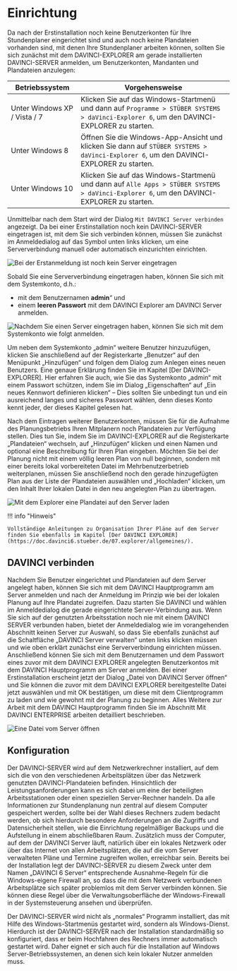 # Einrichtung

Da nach der Erstinstallation noch keine Benutzerkonten für Ihre Stundenplaner eingerichtet sind und auch noch keine Plandateien vorhanden sind, mit denen Ihre Stundenplaner arbeiten können, sollten
Sie sich zunächst mit dem DAVINCI-EXPLORER am gerade installierten DAVINCI-SERVER anmelden, um Benutzerkonten, Mandanten und Plandateien anzulegen:

| Betriebssystem             | Vorgehensweise                                       |
| -------------------------- | ------------------------------------------ |
| Unter Windows XP / Vista / 7 | Klicken Sie auf das Windows-Startmenü und dann auf `Programme > STÜBER SYSTEMS > daVinci-Explorer 6`, um den DAVINCI-EXPLORER zu starten.|
|Unter Windows 8 | Öffnen Sie die Windows-App-Ansicht und klicken Sie dann auf `STÜBER SYSTEMS > daVinci-Explorer 6`, um den DAVINCI-EXPLORER zu starten.|
|Unter Windows 10| Klicken Sie auf das Windows-Startmenü und dann auf `Alle Apps > STÜBER SYSTEMS > daVinci-Explorer 6`, um den DAVINCI-EXPLORER zu starten.|

Unmittelbar nach dem Start wird der Dialog `Mit DAVINCI Server verbinden` angezeigt. Da bei einer Erstinstallation noch kein DAVINCI-SERVER eingetragen ist, mit dem Sie sich verbinden können, müssen Sie zunächst im Anmeldedialog auf das Symbol unten links klicken, um eine Serververbindung manuell oder automatisch einzurichten einrichten.

![Bei der Erstanmeldung ist noch kein Server eingetragen](/assets/images/server1.png)

Sobald Sie eine Serververbindung eingetragen haben, können Sie sich mit dem Systemkonto, d.h.:

* mit dem Benutzernamen **admin**“ und
* einem **leeren Passwort** mit dem DAVINCI Explorer am DAVINCI Server anmelden. 

![Nachdem Sie einen Server eingetragen haben, können Sie sich mit dem Systemkonto wie folgt anmelden.](/assets/images/server/server2.png)

Um neben dem Systemkonto „admin“ weitere Benutzer hinzuzufügen, klicken Sie anschließend auf der Registerkarte „Benutzer“ auf den Menüpunkt „Hinzufügen“ und folgen dem Dialog zum Anlegen eines neuen Benutzers. Eine genaue Erklärung finden Sie im Kapitel [Der DAVINCI-EXPLORER]. Hier erfahren Sie auch, wie Sie das Systemkonto „admin“ mit einem Passwort schützen, indem Sie im Dialog „Eigenschaften“ auf „Ein neues Kennwort definieren klicken“ – Dies sollten Sie unbedingt tun und ein ausreichend langes und sicheres Passwort wählen, denn dieses Konto kennt jeder, der dieses Kapitel gelesen hat.

Nach dem Eintragen weiterer Benutzerkonten, müssen Sie für die Aufnahme des Planungsbetriebs Ihren Mitplanern noch Plandateien zur Verfügung stellen. Dies tun Sie, indem Sie im DAVINCI-EXPLORER auf die Registerkarte „Plandateien“ wechseln, auf „Hinzufügen“ klicken und einen Namen und optional eine Beschreibung für Ihren Plan eingeben. Möchten Sie bei der Planung nicht mit einem völlig leeren Plan von null beginnen, sondern mit einer bereits lokal vorbereiteten Datei im Mehrbenutzerbetrieb weiterplanen, müssen Sie anschließend noch den gerade hinzugefügten Plan aus der Liste der Plandateien auswählen und „Hochladen“ klicken, um den Inhalt Ihrer lokalen Datei in den neu angelegten Plan zu übertragen.

![Mit dem Explorer eine Plandatei auf den Server laden](/assets/images/server2.png)

!!! info "Hinweis"

    Vollständige Anleitungen zu Organisation Ihrer Pläne auf dem Server finden Sie ebenfalls im Kapitel [Der DAVINCI EXPLORER](https://doc.davinci6.stueber.de/07.explorer/allgemeines/).

## DAVINCI verbinden

Nachdem Sie Benutzer eingerichtet und Plandateien auf dem Server angelegt haben, können Sie sich mit dem DAVINCI Hauptprogramm am Server anmelden und nach der Anmeldung im Prinzip wie bei der lokalen Planung auf Ihre Plandatei zugreifen. Dazu starten Sie DAVINCI und wählen im Anmeldedialog die gerade eingerichtete Server-Verbindung aus. Wenn Sie sich auf der genutzten Arbeitsstation noch nie mit einem DAVINCI SERVER verbunden haben, bietet der Anmeldedialog wie im vorangehenden Abschnitt keinen Server zur Auswahl, so dass Sie ebenfalls zunächst auf die Schaltfläche „DAVINCI Server verwalten“ unten links klicken müssen und wie oben erklärt zunächst eine Serververbindung einrichten müssen. Anschließend können Sie sich mit dem Benutzernamen und dem Passwort eines zuvor mit dem DAVINCI EXPLORER angelegten Benutzerkontos mit dem DAVINCI Hauptprogramm am Server anmelden. Bei einer Erstinstallation erscheint jetzt der Dialog „Datei von DAVINCI Server öffnen“ und Sie können die zuvor mit dem DAVINCI EXPLORER bereitgestellte Datei jetzt auswählen und mit OK bestätigen, um diese mit dem Clientprogramm zu laden und wie gewohnt mit der Planung zu beginnen. Alles Weitere zur Arbeit mit dem DAVINCI Hauptprogramm finden Sie im Abschnitt Mit DAVINCI ENTERPRISE arbeiten detailliert beschrieben.

![Eine Datei vom Server öffnen](/assets/images/server3.png)

## Konfiguration

Der DAVINCI-SERVER wird auf dem Netzwerkrechner installiert, auf dem sich die von den verschiedenen
Arbeitsplätzen über das Netzwerk genutzten DAVINCI-Plandateien befinden. Hinsichtlich der Leistungsanforderungen kann es sich dabei um eine der beteiligten Arbeitsstationen oder einen speziellen Server-Rechner handeln. Da alle Informationen zur Stundenplanung nun zentral auf diesem Computer gespeichert werden, sollte bei der Wahl dieses Rechners zudem bedacht werden, ob sich hierdurch besondere Anforderungen an die Zugriffs und Datensicherheit stellen, wie die Einrichtung regelmäßiger Backups und die Aufstellung in einem abschließbaren Raum. Zusätzlich muss der Computer, auf dem der DAVINCI Server läuft, natürlich über ein lokales Netzwerk oder über das Internet von allen Arbeitsplätzen, die auf die vom Server verwalteten Pläne und Termine zugreifen wollen, erreichbar sein.
Bereits bei der Installation legt der DAVINCI-SERVER zu diesem Zweck unter dem Namen „DAVINCI 6 Server“ entsprechende Ausnahme-Regeln für die Windows-eigene Firewall an, so dass die mit dem Netzwerk verbundenen Arbeitsplätze sich später problemlos mit dem Server verbinden können. Sie können diese Regel über die Verwaltungsoberfläche der Windows-Firewall in der Systemsteuerung ansehen und überprüfen.

Der DAVINCI-SERVER wird nicht als „normales“ Programm installiert, das mit Hilfe des Windows-Startmenüs
gestartet wird, sondern als Windows-Dienst. Hierdurch ist der DAVINCI-SERVER nach der Installation standardmäßig so konfiguriert, dass er beim Hochfahren des Rechners immer automatisch gestartet wird. Daher eignet er sich auch für die Installation auf Windows Server-Betriebssystemen, an denen sich kein lokaler Nutzer anmelden muss.

